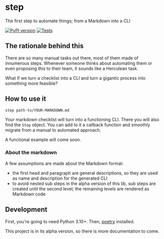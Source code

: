 # step
The first step to automate things; from a Markdown into a CLI

[![PyPI version](https://badge.fury.io/py/step.svg)](https://badge.fury.io/py/step)
[![Tests](https://github.com/anapaulagomes/step/actions/workflows/tests.yml/badge.svg)](https://github.com/anapaulagomes/step/actions/workflows/tests.yml)

## The rationale behind this

There are so many manual tasks out there, most of them made of innumerous steps.
Whenever someone thinks about automating them or even proposing this to their team,
it sounds like a Herculean task.

What if we turn a checklist into a CLI and turn a gigantic process into something
more feasible?

## How to use it

```bash
step path-to/YOUR-MARKDOWN.md
```

Your markdown checklist will turn into a functioning CLI.
There you will also find the `Step` object. You can add to it
a callback function and smoothly migrate from a manual to automated approach.

A functional example will come soon.

### About the markdown

A few assumptions are made about the Markdown format:

- the first head and paragraph are general descriptions, so they
are used as name and description for the generated CLI
- to avoid nested sub steps in the alpha version of this lib, sub steps
are created until the second level; the remaining levels are rendered
as Markdown code

## Development

First, you're going to need Python 3.10+. Then, [poetry](https://python-poetry.org/) installed.

This project is in its alpha version, so there is more documentation to come.
